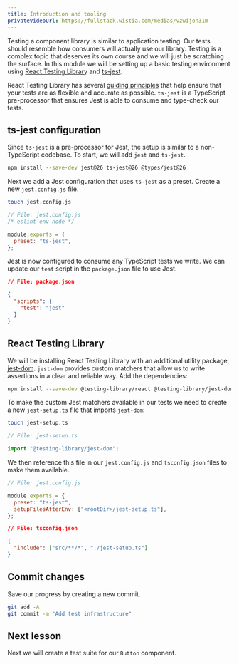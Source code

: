 ```yaml
---
title: Introduction and tooling
privateVideoUrl: https://fullstack.wistia.com/medias/vzwijon31m
---
```


Testing a component library is similar to application testing. Our tests should resemble how consumers will actually use our library. Testing is a complex topic that deserves its own course and we will just be scratching the surface. In this module we will be setting up a basic testing environment using [React Testing Library](https://testing-library.com/docs/react-testing-library/intro) and [ts-jest](https://kulshekhar.github.io/ts-jest/).

React Testing Library has several [guiding principles](https://testing-library.com/docs/guiding-principles) that help ensure that your tests are as flexible and accurate as possible. `ts-jest` is a TypeScript pre-processor that ensures Jest is able to consume and type-check our tests.

## ts-jest configuration

Since `ts-jest` is a pre-processor for Jest, the setup is similar to a non-TypeScript codebase. To start, we will add `jest` and `ts-jest`.

```bash
npm install --save-dev jest@26 ts-jest@26 @types/jest@26
```

Next we add a Jest configuration that uses `ts-jest` as a preset. Create a new `jest.config.js` file.

```bash
touch jest.config.js
```

```js
// File: jest.config.js
/* eslint-env node */

module.exports = {
  preset: "ts-jest",
};
```

Jest is now configured to consume any TypeScript tests we write. We can update our `test` script in the `package.json` file to use Jest.

```json
// File: package.json

{
  "scripts": {
    "test": "jest"
  }
}
```

## React Testing Library

We will be installing React Testing Library with an additional utility package, [jest-dom](https://github.com/testing-library/jest-dom). `jest-dom` provides custom matchers that allow us to write assertions in a clear and reliable way. Add the dependencies:

```bash
npm install --save-dev @testing-library/react @testing-library/jest-dom
```

To make the custom Jest matchers available in our tests we need to create a new `jest-setup.ts` file that imports `jest-dom`:

```bash
touch jest-setup.ts
```

```ts
// File: jest-setup.ts

import "@testing-library/jest-dom";
```

We then reference this file in our `jest.config.js` and `tsconfig.json` files to make them available.

```js
// File: jest.config.js

module.exports = {
  preset: "ts-jest",
  setupFilesAfterEnv: ["<rootDir>/jest-setup.ts"],
};
```

```json
// File: tsconfig.json

{
  "include": ["src/**/*", "./jest-setup.ts"]
}
```

## Commit changes

Save our progress by creating a new commit.

```bash
git add -A
git commit -m "Add test infrastructure"
```

## Next lesson

Next we will create a test suite for our `Button` component.
